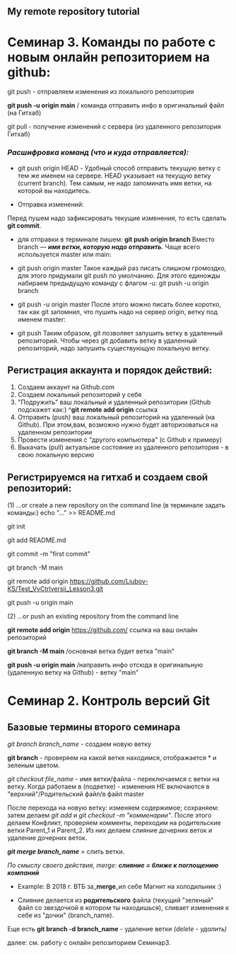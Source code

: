 ## My remote repository tutorial

# Семинар 3. Команды по работе с новым онлайн репозиторием на github:

git push - отправляем изменения из локального репозитория

**git push -u origin main** / команда отправить инфо в оригинальный файл (на Гитхаб) 
 
git pull - получение изменений с сервера (из удаленного репозитория Гитхаб)

### *Расшифровка команд (что и куда отправляется):*

* git push origin HEAD  - Удобный способ отправить текущую ветку с тем же именем на сервере.
HEAD указывает на текущую ветку (current branch). Тем самым, не надо запоминать имя ветки, на которой вы находитесь.

* Отправка изменений:

Перед пушем надо зафиксировать текущие изменения, то есть сделать **git commit**.

* для отправки в терминале пишем:
**git push origin branch** 
Вместо branch — *__имя ветки, которую надо отправить__*. Чаще всего используется master или main: 

* git push origin master 
Такое каждый раз писать слишком громоздко, для этого придумали git push по умолчанию. Для этого единожды набираем предыдущую команду с флагом -u:  git push -u origin branch

* git push -u origin master
После этого можно писать более коротко, так как git запомнил, что пушить надо на сервер origin, ветку под именем master:

* git push
Таким образом, git позволяет запушить ветку в удаленный репозиторий. Чтобы через git добавить ветку в удаленный репозиторий, надо запушить существующую локальную ветку.

## Регистрация аккаунта и порядок действий: 
1. Создаем аккаунт на Github.com
2. Создаем локальный репозиторий у себя
3. "Подружить" ваш локальный и удаленный репозитории (Github подскажет как:)   ^**git remote add origin**  ссылка
4. Отправить (push) ваш локальный репозиторий на удаленный (на Github). При этом,вам, возможно нужно будет авторизоваться на удаленном репозитории
5. Провести изменения с "другого компьютера" (с Github к примеру)
6. Выкачать (pull) актуальное состояние из удаленного репозитория - в свою локальную версию

## Регистрируемся на гитхаб и создаем свой репозиторий:

(1) …or create a new repository on the command line (в терминале задать команды:)
echo "..." >> README.md

git init

git add README.md

git commit -m "first commit"

git branch -M main

git remote add origin https://github.com/Liubov-KS/Test_VvCtrlversii_Lesson3.git

git push -u origin main

(2) …or push an existing repository from the command line

__git remote add origin__ https://github.com/ ссылка на ваш онлайн репозиторий

__git branch -M main__    /основная ветка будет ветка "main"

__git push -u origin main__ /направить инфо отсюда в оригинальную (удаленную ветку на Github) - ветку "main"


# Семинар 2. Контроль версий Git

## Базовые термины второго семинара

*git branch branch_name* -  создаем новую ветку

**git branch** -  проверяем на какой ветке  находимся, отображается * и зеленым цветом.

*git checkout file_name* - имя ветки/файла - переключаемся с ветки на ветку. Когда работаем в (подветке) - изменения НЕ включаются в "верхний"/Родительский файл/в файл master

После перехода на новую ветку: изменяем содержимое; сохраняем:
затем  делаем *git add* и *git checkout -m "комменарии"*. После этого делаем Конфликт, проверяем комменты, переходим на родительские ветки Parent_1  и Parent_2. Из них делаем слияние дочерних веток и удаление дочерних веток.

*__git merge branch_name__* = слить ветки. 

*По смыслу своего действия, merge: __слияние = ближе к поглощению компаний__*  

* Example: В 2018 г. ВТБ за_**merge**_ил себе Магнит на холодильник :) 

* Слияние делается из **родительского** файла (текущий "зеленый" файл со звездочкой в котором ты находишься), сливает изменения к себе из "дочки" (branch_name).

Еще есть **git branch -d branch_name** - удаление ветки  *(delete - удалить)*

далее: см. работу с онлайн репозиторием Семинар3.
